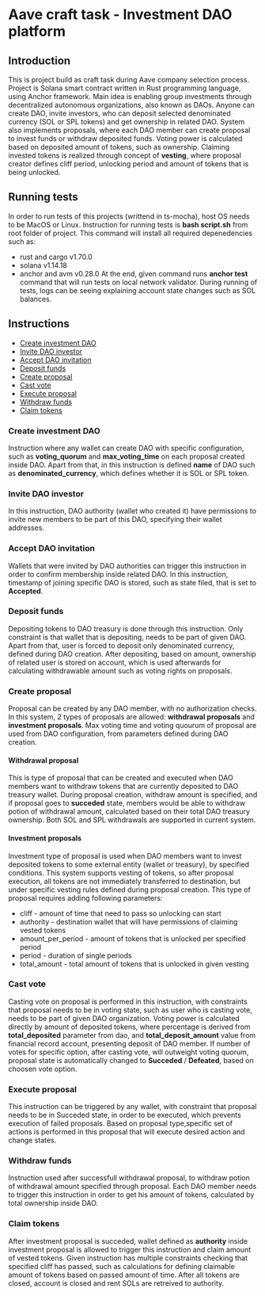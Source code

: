 # Aave craft task - Investment DAO platform

## Introduction

This is project build as craft task during Aave company selection process. Project is Solana smart contract written in Rust programming language,
using Anchor framework. Main idea is enabling group investments through decentralized autonomous organizations, also known as DAOs.
Anyone can create DAO, invite investors, who can deposit selected denominated currency (SOL or SPL tokens) and get ownership in related DAO.
System also implements proposals, where each DAO member can create proposal to invest funds or withdraw deposited funds. Voting power is
calculated based on deposited amount of tokens, such as ownership. Claiming invested tokens is realized through concept of **vesting**,
where proposal creator defines cliff period, unlocking period and amount of tokens that is being unlocked.

## Running tests

In order to run tests of this projects (writtend in ts-mocha), host OS needs to be MacOS or Linux. Instruction for running tests is **bash script.sh**
from root folder of project. This command will install all required depenedencies such as:

- rust and cargo v1.70.0
- solana v1.14.18
- anchor and avm v0.28.0
  At the end, given command runs **anchor test** command that will run tests on local network validator. During running of tests, logs can be seeing explaining
  account state changes such as SOL balances.

## Instructions

- [Create investment DAO](#create-investment-dao)
- [Invite DAO investor](#invite-dao-investor)
- [Accept DAO invitation](#accept-dao-invitation)
- [Deposit funds](#deposit-funds)
- [Create proposal](#create-proposal)
- [Cast vote](#cast-vote)
- [Execute proposal](#execute-proposal)
- [Withdraw funds](#withdraw-funds)
- [Claim tokens](#claim-tokens)

### Create investment DAO

Instruction where any wallet can create DAO with specific configuration, such as **voting_quorum** and **max_voting_time** on each proposal
created inside DAO. Apart from that, in this instruction is defined **name** of DAO such as **denominated_currency**, which defines whether it
is SOL or SPL token.

### Invite DAO investor

In this instruction, DAO authority (wallet who created it) have permissions to invite new members to be part of this DAO, specifying their
wallet addresses.

### Accept DAO invitation

Wallets that were invited by DAO authorities can trigger this instruction in order to confirm membership inside related DAO. In this instruction,
timestamp of joining specific DAO is stored, such as state filed, that is set to **Accepted**.

### Deposit funds

Depositing tokens to DAO treasury is done through this instruction. Only constraint is that wallet that is depositing, needs to be part of given
DAO. Apart from that, user is forced to deposit only denominated currency, defined during DAO creation. After depositing, based on amount, ownership
of related user is stored on account, which is used afterwards for calculating withdrawable amount such as voting rights on proposals.

### Create proposal

Proposal can be created by any DAO member, with no authorization checks. In this system, 2 types of proposals are allowed: **withdrawal proposals** and
**investment proposals**. Max voting time and voting quourum of proposal are used from DAO configuration, from parameters defined during DAO creation.

#### Withdrawal proposal

This is type of proposal that can be created and executed when DAO members want to withdraw tokens that are currently deposited to DAO treasury wallet.
During proposal creation, withdraw amount is specified, and if proposal goes to **succeded** state, members would be able to withdraw potion of withdrawal
amount, calculated based on their total DAO treasury ownership. Both SOL and SPL withdrawals are supported in current system.

#### Investment proposals

Investment type of proposal is used when DAO members want to invest deposited tokens to some external entity (wallet or treasury), by specified conditions.
This system supports vesting of tokens, so after proposal execution, all tokens are not immediately transferred to destination, but under specific vesting
rules defined during proposal creation. This type of proposal requires adding following parameters:

- cliff - amount of time that need to pass so unlocking can start
- authority - destination wallet that will have permissions of claiming vested tokens
- amount_per_period - amount of tokens that is unlocked per specified period
- period - duration of single periods
- total_amount - total amount of tokens that is unlocked in given vesting

### Cast vote

Casting vote on proposal is performed in this instruction, with constraints that proposal needs to be in voting state, such as user who is casting vote,
needs to be part of given DAO organization. Voting power is calculated directly by amount of deposited tokens, where percentage is derived from **total_deposited**
parameter from dao, and **total_deposit_amount** value from financial record account, presenting deposit of DAO member. If number of votes for specific option, after
casting vote, will outweight voting quorum, proposal state is automatically changed to **Succeded** / **Defeated**, based on choosen vote option.

### Execute proposal

This instruction can be triggered by any wallet, with constraint that proposal needs to be in Succeded state, in order to be executed, which prevents execution of
failed proposals. Based on proposal type,specific set of actions is performed in this proposal that will execute desired action and change states.

### Withdraw funds

Instruction used after successfull withdrawal proposal, to withdraw potion of withdrawal amount specified through proposal. Each DAO member needs to trigger this
instruction in order to get his amount of tokens, calculated by total ownership inside DAO.

### Claim tokens

After investment proposal is succeded, wallet defined as **authority** inside investment proposal is allowed to trigger this instruction and claim amount of vested tokens.
Given instruction has multiple constraints checking that specified cliff has passed, such as calculations for defining claimable amount of tokens based on passed amount of time.
After all tokens are closed, account is closed and rent SOLs are retreived to authority.
